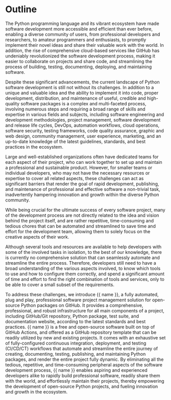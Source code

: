 # Outline

The Python programming language and its vibrant ecosystem have made software development
more accessible and efficient than ever before, enabling a diverse community of users,
from professional developers and researchers, to amateur programmers and enthusiasts,
to promptly implement their novel ideas and share their valuable work with the world.
In addition, the rise of comprehensive cloud-based services like GitHub has undeniably revolutionized
the software development process, making it easier to collaborate on projects and share code,
and streamlining the process of building, testing, documenting, deploying, and maintaining software.

Despite these significant advancements, the current landscape of Python software development
is still not without its challenges.
In addition to a unique and valuable idea and the ability to implement it into code,
proper development, distribution, and maintenance of useful, credible and high-quality software packages
is a complex and multi-faceted process,
involving numerous steps and requiring a broad range of skills and expertise in various fields and subjects,
including software engineering and development methodologies, project management,
software development and release life cycles, DevOps, automation workflows, cloud operations,
software security, testing frameworks, code quality assurance, graphic and web design,
community management, user experience, marketing, and an up-to-date knowledge of the latest guidelines,
standards, and best practices in the ecosystem.

Large and well-established organizations often have dedicated teams for each aspect of their project,
who can work together to set up and maintain a professional and sustainable product.
However, for smaller teams or individual developers,
who may not have the necessary resources or expertise to cover all related aspects,
these challenges can act as significant barriers that render the goal of rapid development, publishing,
and maintenance of professional and effective software a non-trivial task,
inadvertently hampering innovation and growth within the diverse Python community.

While being crucial for the ultimate success of every software project,
many of the development process are not directly related to the idea and vision behind the project itself,
and are rather repetitive, time-consuming and tedious chores that can be automated and streamlined 
to save time and effort for the development team,
allowing them to solely focus on the creative aspects of their work.

Although several tools and resources are available
to help developers with some of the involved tasks in isolation,
to the best of our knowledge, there is currently no comprehensive solution
that can seamlessly automate and streamline the entire process.
Therefore, developers still need to have a broad understanding of the various aspects involved,
to know which tools to use and how to configure them correctly,
and spend a significant amount of time and effort to find the right combination of tools and services,
only to be able to cover a small subset of the requirements.

To address these challenges, we introduce {{ name }},
a fully automated, plug and play, professional software project management solution
for open-source Python packages on GitHub.
It provides a comprehensive, professional, and robust infrastructure for all main components of a project,
including GitHub/Git repository, Python package, test suite,
and documentation website, according to the latest standards and best practices.
{{ name }} is a free and open-source software built on top of GitHub Actions,
and offered as a GitHub repository template that can be readily utilized
by new and existing projects.
It comes with an exhaustive set of fully-configured
continuous integration, deployment, and testing (CI/CD/CT) workflows
that automate and streamline the entire journey of creating, documenting, testing, publishing,
and maintaining Python packages, and render the entire project fully dynamic.
By eliminating all the tedious, repetitive, and time-consuming
peripheral aspects of the software development process,
{{ name }} enables aspiring and experienced developers alike to rapidly build professional software,
readily share them with the world, and effortlessly maintain their projects,
thereby empowering the development of open-source Python projects,
and fueling innovation and growth in the ecosystem.
